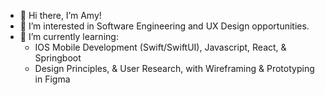 - 🦋 Hi there, I’m Amy!
- 👀 I’m interested in Software Engineering and UX Design opportunities. 
- 🌱 I’m currently learning:
  - IOS Mobile Development (Swift/SwiftUI), Javascript, React, & Springboot 
  - Design Principles, & User Research, with Wireframing & Prototyping in Figma

<!---
amylaurin/amylaurin is a ✨ special ✨ repository because its `README.md` (this file) appears on your GitHub profile.
You can click the Preview link to take a look at your changes.
--->
